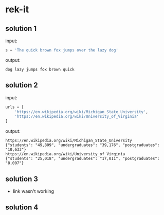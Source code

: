 # rek-it

## solution 1

input:

```python
s = 'The quick brown fox jumps over the lazy dog'
```

output:

```shell
dog lazy jumps fox brown quick
```

## solution 2

input:

```python
urls = [
    'https://en.wikipedia.org/wiki/Michigan_State_University',
    'https://en.wikipedia.org/wiki/University_of_Virginia'
]
```

output:

```shell
https://en.wikipedia.org/wiki/Michigan_State_University
{"students": "49,809", "undergraduates": "39,176", "postgraduates": "10,633"}
https://en.wikipedia.org/wiki/University_of_Virginia
{"students": "25,018", "undergraduates": "17,011", "postgraduates": "8,007"}
```

## solution 3

* link wasn't working

## solution 4 